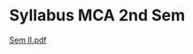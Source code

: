 # Syllabus MCA 2nd Sem

[Sem II.pdf](https://github.com/shu6h4m/MCA_II_Sem/files/8870832/Sem.II.pdf)
